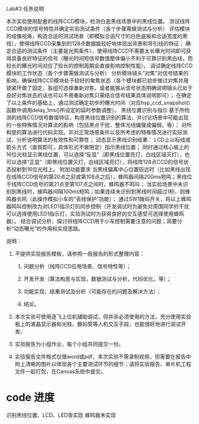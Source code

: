 Lab#3 任务说明

本次实验使用配套的线阵CCD模块，检测白底黑线场景中的黑线位置。
测试线阵CCD模块的信号特性并确定实验测试条件（各个步骤需做测试与分析）
评估模块的成像视角，构造合适的测试场景（即模拟合适尺寸的白色底板和合适宽度的黑线），使得线阵CCD采集到的128点数据能较好地体现出背景和导引线的特征；
确定合适的测试条件（主要是光照条件），使得线阵CCD不需要太长曝光时间即可获得具备良好特征的信号（曝光时间短信号数值整体偏小不利于可靠识别黑白线，而较长的曝光时间对应了较长的控制周期会直接影响控制性能）。
调试确定线阵CCD模块的工作状态（各个步骤需做测试与分析）
分析模块镜头“对焦”对信号结果的影响，确保线阵CCD模块处于较好的聚焦状态（各个模块都已初步做过对焦并用锁紧环做了固定，各组可选择重新对焦，或者能够从信号状态明确说明镜头已处于良好对焦状态的话也可以不用重新对焦只需结合信号结果具体说明即可）；
在确定了以上条件的基础上，通过测试确定初步的曝光时间（对应hsp_ccd_snapshot()函数中调用delay_1ms()所设定的延时参数调整）。
黑线位置识别与指示
基于所检测的线阵CCD信号数值特征，构思黑线位置识别的算法，并讨论场景中可能出现的一些特殊情况对算法的影响（包括黑点干扰、整体光线偏强或偏弱，等）；
对所构思的算法进行代码实现，并对正常场景条件以及所考虑的特殊情况进行实际测试，分析说明算法的有效性和可靠性；
动态显示黑线识别结果：
LCD上以标线或箭头方式（直观即可，具体形式不做限定）指示黑线位置；
同时通过核心板上的16位光柱显示黑线位置，可以选择“反显”（即黑线位置亮灯，白线区域灭灯），也可以选择“正显”（即黑线位置灭灯，白线区域亮灯），将线阵128点CCD的信号状态投射到16位光柱上。
附加功能要求
当黑线偏离中心位置较远时（比如黑线出现在线阵CCD信号的第20点之前或第108点之后），蜂鸣器间隔200ms短鸣；黑线位于线阵CCD信号的第21点至第107点之间时，蜂鸣器不鸣叫；
当实验场景中未识别到黑线时，蜂鸣器间隔100ms短鸣；如果连续未识别到黑线时间超过1秒，则蜂鸣器长鸣（此操作模拟小车的“丢线保护”功能）；
通过SW1拨码开关，将以上蜂鸣器鸣叫控制改为对LED1指示灯的同步控制（开发调试时为避免对周围同学的干扰可以选择使用LED1指示灯，实验测试时为获得良好的交互感受可选择使用蜂鸣器）。
结合调试分析，探讨将线阵CCD用于小车控制需要注意的问题；简要分析“动态曝光”的作用和实现思路。
 

说明：

1. 不提供实验报告模板，请参照一般报告的形式整理内容：

    1) 问题分析（线阵CCD应用场景、信号特性等）；

    2) 开发开发（算法构思与实现，数据测试与分析，代码优化，等）；

    3) 功能实现、结果测试及分析（可能存在的问题及解决方法）；

    4) 结论。

2. 本次实验可使用逐飞上位机辅助调试，但并非必须使用的方法，充分使用实验板上的液晶显示器和光柱、数码管等人机交互手段，也能很好地进行调试开发。

3. 实验报告为小组作业，每个小组共同提交一份。

4. 实验报告文件格式仅限word或pdf，本次实验不需录制视频，但需要在报告中附上清晰的图片以体现各个主要测试环节的细节；请将实验报告、单片机工程文件一起打包，在Canvas系统中提交。

# code 进度
识别黑线位置、LCD、LED皆实现
蜂鸣器未实现
